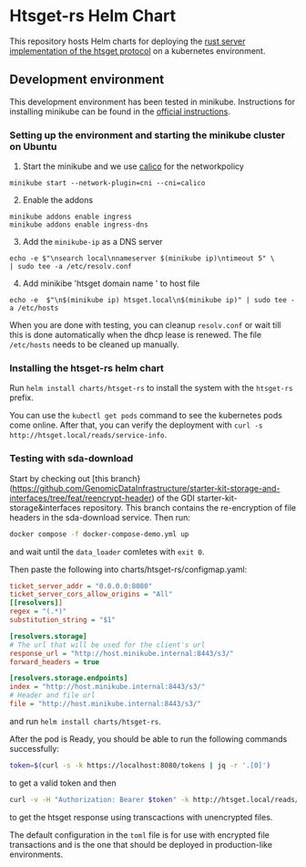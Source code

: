 # Htsget-rs Helm Chart
This repository hosts Helm charts for deploying the [rust server implementation of the htsget protocol](https://github.com/umccr/htsget-rs) on a kubernetes environment.

## Development environment

This development environment has been tested in minikube. Instructions for
installing minikube can be found in the
[official instructions](https://minikube.sigs.k8s.io/docs/start/).

### Setting up the environment and starting the minikube cluster on Ubuntu

1. Start the minikube and we use [calico](https://docs.tigera.io/calico/latest/getting-started/kubernetes/minikube) for the networkpolicy

```
minikube start --network-plugin=cni --cni=calico
```
2. Enable the addons
```
minikube addons enable ingress
minikube addons enable ingress-dns
```
3. Add the `minikube-ip` as a DNS server
```
echo -e $"\nsearch local\nnameserver $(minikube ip)\ntimeout 5" \
| sudo tee -a /etc/resolv.conf
```
4. Add minikibe 'htsget domain name ' to host file
```
echo -e  $"\n$(minikube ip) htsget.local\n$(minikube ip)" | sudo tee -a /etc/hosts
```
When you are done with testing, you can cleanup `resolv.conf` or wait till this is done automatically when the dhcp lease is renewed. The file `/etc/hosts` needs to be cleaned up manually.


### Installing the htsget-rs helm chart

Run `helm install charts/htsget-rs` to install the system with the `htsget-rs` prefix.

You can use the `kubectl get pods` command to see the kubernetes pods come online. After that, you can verify the deployment with `curl -s http://htsget.local/reads/service-info`.


### Testing with sda-download

Start by checking out [this branch}(https://github.com/GenomicDataInfrastructure/starter-kit-storage-and-interfaces/tree/feat/reencrypt-header) of the GDI starter-kit-storage&interfaces repository. This branch contains the re-encryption of file headers in the sda-download service. Then run:
```sh
docker compose -f docker-compose-demo.yml up
```
and wait until the `data_loader` comletes with `exit 0`.

Then paste the following into charts/htsget-rs/configmap.yaml:
```ini
ticket_server_addr = "0.0.0.0:8080"
ticket_server_cors_allow_origins = "All"
[[resolvers]]
regex = "(.*)"
substitution_string = "$1"

[resolvers.storage]
# The url that will be used for the client's url
response_url = "http://host.minikube.internal:8443/s3/"
forward_headers = true

[resolvers.storage.endpoints]
index = "http://host.minikube.internal:8443/s3/"
# Header and file url
file = "http://host.minikube.internal:8443/s3/"
```
and run `helm install charts/htsget-rs`.

After the pod is Ready, you should be able to run the following commands successfully:
```sh
token=$(curl -s -k https://localhost:8080/tokens | jq -r '.[0]')
```
to get a valid token and then
```sh
curl -v -H "Authorization: Bearer $token" -k http://htsget.local/reads/DATASET0001/htsnexus_test_NA12878
```
to get the htsget response using transcactions with unencrypted files.

The default configuration in the `toml` file is for use with encrypted file transactions and is the one that should be deployed in production-like environments.
